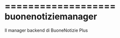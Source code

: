 ===================
buonenotiziemanager
===================

Il manager backend di BuoneNotizie Plus

